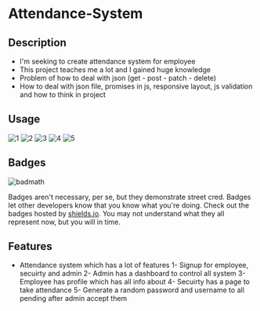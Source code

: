 # Attendance-System

## Description


- I'm seeking to create attendance system for employee 
- This project teaches me a lot and I gained huge knowledge  
- Problem of how to deal with json (get - post - patch - delete) 
- How to deal with json file, promises in js, responsive layout, js validation and how to think in project


## Usage
![1](https://user-images.githubusercontent.com/56775516/214206120-b0353f54-b386-4aa7-831f-c46e8cbefcd5.png)
![2](https://user-images.githubusercontent.com/56775516/214206244-2b7761be-4bab-4146-9772-cfb4fb17a405.png)
![3](https://user-images.githubusercontent.com/56775516/214206280-060d6483-c301-457d-85b9-3d9021697cd2.png)
![4](https://user-images.githubusercontent.com/56775516/214206293-192885db-3149-4d46-89c0-7732ca562faf.png)
![5](https://user-images.githubusercontent.com/56775516/214205431-2fdd4cb5-7c76-4b91-b969-50fa20537f14.png)

  


## Badges

![badmath](https://img.shields.io/github/languages/top/lernantino/badmath)

Badges aren't necessary, per se, but they demonstrate street cred. Badges let other developers know that you know what you're doing. Check out the badges hosted by [shields.io](https://shields.io/). You may not understand what they all represent now, but you will in time.

## Features
   - Attendance system which has a lot of features
          1- Signup for employee, secuirty and admin
          2- Admin has a dashboard to control all system
          3- Employee has profile which has all info about 
          4- Secuirty has a page to take attendance 
          5- Generate a random password and username to all pending after admin accept them
